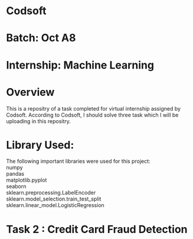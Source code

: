 # Codsoft
# Batch: Oct A8
# Internship: Machine Learning
# Overview
This is a repositry of a task completed for virtual internship assigned by Codsoft. According to Codsoft, I should solve three task which I will be uploading in
this repositry.
# Library Used:
The following important libraries were used for this project:<br>
numpy<br>
pandas<br>
matplotlib.pyplot<br>
seaborn<br>
sklearn.preprocessing.LabelEncoder<br>
sklearn.model_selection.train_test_split<br>
sklearn.linear_model.LogisticRegression<br>

# Task 2 : Credit Card Fraud Detection
